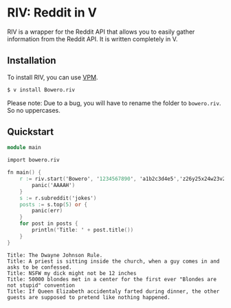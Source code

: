 # RIV: Reddit in V
RIV is a wrapper for the Reddit API that allows you to easily gather information from the Reddit API. It is written completely in V.

## Installation
To install RIV, you can use [VPM](https://vpm.vlang.io/).

```bash
$ v install Bowero.riv
```

Please note: Due to a bug, you will have to rename the folder to `bowero.riv`. So no uppercases.

## Quickstart
```v
module main

import bowero.riv

fn main() {
    r := riv.start('Bowero', '1234567890', 'a1b2c3d4e5','z26y25x24w23v22-u21') or {
        panic('AAAAH')
    }
    s := r.subreddit('jokes')
    posts := s.top(5) or {
        panic(err)
    }
    for post in posts {
        println('Title: ' + post.title())
    }
}
```

```
Title: The Dwayne Johnson Rule.
Title: A priest is sitting inside the church, when a guy comes in and asks to be confessed.
Title: NSFW my dick might not be 12 inches
Title: 50000 blondes met in a center for the first ever "Blondes are not stupid" convention
Title: If Queen Elizabeth accidentaly farted during dinner, the other guests are supposed to pretend like nothing happened.
```
